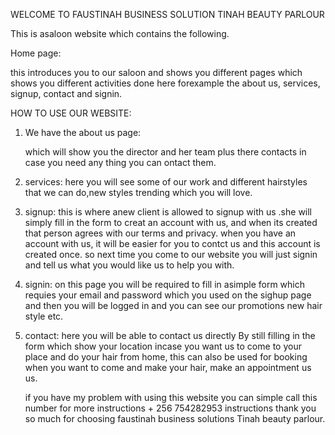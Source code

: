 WELCOME TO FAUSTINAH BUSINESS SOLUTION
 TINAH BEAUTY PARLOUR

   This is asaloon website which contains the following.

Home page:

   this introduces you to our saloon and shows you different pages which  shows you different activities done here
   forexample the about us, services, signup, contact and signin.

HOW TO USE OUR WEBSITE:

1. We have the about us page: 
   
   which will show you the director and her team plus there contacts in case you need any thing 
   you can ontact them.

2. services: 
   here you will see some of our work and different hairstyles that we can do,new styles trending which you will
   love.

3. signup: 
   this is where anew client is allowed to signup with us .she will simply fill in the form to creat an account with
   us, and when its created that person agrees with our terms and privacy. when you have an account with us, it will be easier for you to
   contct us and this account is created once. so next time you come to our website you will just signin and tell us what you would 
   like us to help you with.

4. signin: 
   on this page you will be required to fill in asimple form  which requies
   your email and password which you used on the sighup page and then you will be logged in and you can see our promotions new
   hair style etc.

5. contact: 
   here you will be able to contact us directly By still filling in the form which show your location incase you want us to come 
   to your place and do your hair from home, this can also be used for booking when you want to come and make your hair, make an appointment us us.

   if you have my problem with using this website you can simple call this number for more instructions + 256 754282953 
   instructions thank you so much for choosing faustinah business solutions Tinah beauty parlour.
 